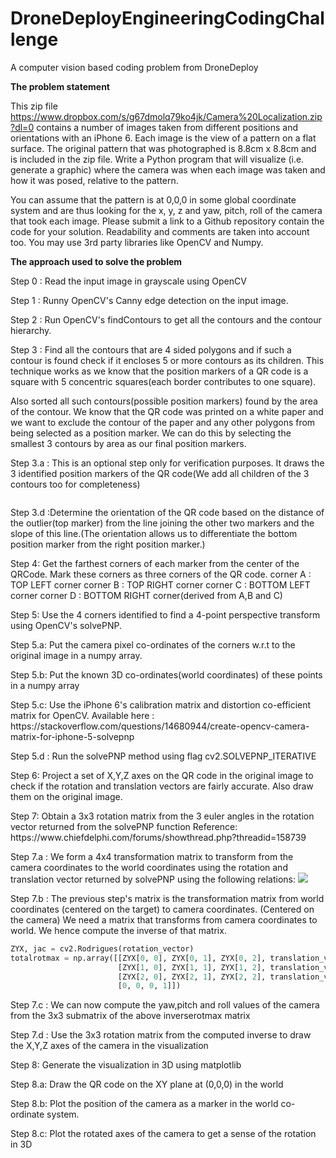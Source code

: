 # DroneDeployEngineeringCodingChallenge
A computer vision based coding problem from DroneDeploy

<b>The problem statement</b>

This zip file https://www.dropbox.com/s/g67dmolq79ko4jk/Camera%20Localization.zip?dl=0 contains a number of images taken from different positions and orientations with an iPhone 6. Each image is the view of a pattern on a flat surface. The original pattern that was photographed is 8.8cm x 8.8cm and is included in the zip file. Write a Python program that will visualize (i.e. generate a graphic) where the camera was when each image was taken and how it was posed, relative to the pattern.

You can assume that the pattern is at 0,0,0 in some global coordinate system and are thus looking for the x, y, z and yaw, pitch, roll of the camera that took each image. Please submit a link to a Github repository contain the code for your solution. Readability and comments are taken into account too. You may use 3rd party libraries like OpenCV and Numpy.

<b> The approach used to solve the problem </b>
<p>Step 0   : Read the input image in grayscale using OpenCV</p>
<p>Step 1   : Runny OpenCV's Canny edge detection on the input image.</p>
<p>Step 2   : Run OpenCV's findContours to get all the contours and the contour hierarchy.</p>
<p>Step 3   : Find all the contours that are 4 sided polygons and if such a contour is found check if it encloses 5 or 
           more contours as its children. This technique works as we know that the position markers of a QR code is a square
           with 5 concentric squares(each border contributes to one square).</p>
<p>Also sorted all such contours(possible position markers) found by the area of the contour. We know that the QR code was printed on a white paper and we want to exclude the contour of the paper and any other polygons from being selected as a position marker. We can do this by selecting the smallest 3 contours by area as our final position markers.</p>

<p>Step 3.a : This is an optional step only for verification purposes. It draws the 3 identified position markers
             of the QR code(We add all children of the 3 contours too for completeness)</p>
<img src=""></img>

<p>Step 3.d :Determine the orientation of the QR code based on the distance of the outlier(top marker) from the line joining the other two markers and the slope of this line.(The orientation allows us to differentiate the bottom position marker from the right position marker.)</p>

<p> Step 4: Get the farthest corners of each marker from the center of the QRCode. Mark these corners as three corners of
            the QR code.
            corner A : TOP LEFT corner
            corner B : TOP RIGHT corner
            corner C : BOTTOM LEFT corner 
            corner D : BOTTOM RIGHT corner(derived from A,B and C)</p>
            
<p>Step 5: Use the 4 corners identified to find a 4-point perspective transform using OpenCV's solvePNP.</p>
<p>Step 5.a: Put the camera pixel co-ordinates of the corners w.r.t to the original image in a numpy array.</p>
<p>Step 5.b: Put the known 3D co-ordinates(world coordinates) of these points in a numpy array</p>
<p>Step 5.c: Use the iPhone 6's calibration matrix and distortion co-efficient matrix for OpenCV.
           Available here : https://stackoverflow.com/questions/14680944/create-opencv-camera-matrix-for-iphone-5-solvepnp</p>
<p>Step 5.d : Run the solvePNP method using flag cv2.SOLVEPNP_ITERATIVE</p>
<p>Step 6: Project a set of X,Y,Z axes on the QR code in the original image to check if the rotation and translation
            vectors are fairly accurate. Also draw them on the original image.</p>
<p>Step 7: Obtain a 3x3 rotation matrix from the 3 euler angles in the rotation vector returned from the solvePNP function
           Reference: https://www.chiefdelphi.com/forums/showthread.php?threadid=158739</p>
<p> Step 7.a : We form a 4x4 transformation matrix to transform from the camera coordinates to the world coordinates using the rotation and translation vector returned by solvePNP using the following relations:
<img src="https://www.cc.gatech.edu/~hays/compvision2016/results/proj3/html/agartia3/ProjectionMatrix.jpg"></img></p>
<p>Step 7.b : The previous step's matrix is the transformation matrix from world coordinates (centered on the target) to camera coordinates. (Centered on the camera) We need a matrix that transforms from camera coordinates to world. 
We hence compute the inverse of that matrix.
</p>

```python
ZYX, jac = cv2.Rodrigues(rotation_vector)
totalrotmax = np.array([[ZYX[0, 0], ZYX[0, 1], ZYX[0, 2], translation_vector[0]],
                        [ZYX[1, 0], ZYX[1, 1], ZYX[1, 2], translation_vector[1]],
                        [ZYX[2, 0], ZYX[2, 1], ZYX[2, 2], translation_vector[2]],
                        [0, 0, 0, 1]])
```
<p>Step 7.c : We can now compute the yaw,pitch and roll values of the camera from the 3x3 submatrix of the above inverserotmax matrix</p>
<p>Step 7.d : Use the 3x3 rotation matrix from the computed inverse to draw the X,Y,Z axes of the camera in
             the visualization</p>
<p>Step 8: Generate the visualization in 3D using matplotlib</p>
<p>Step 8.a: Draw the QR code on the XY plane at (0,0,0) in the world</p>
<p>Step 8.b: Plot the position of the camera as a marker in the world co-ordinate system.</p>
<p>Step 8.c: Plot the rotated axes of the camera to get a sense of the rotation in 3D</p>
           



    
